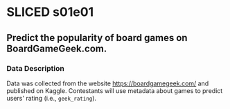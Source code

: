 # SLICED s01e01
## Predict the popularity of board games on BoardGameGeek.com.

### Data Description
Data was collected from the website https://boardgamegeek.com/ and published on Kaggle. Contestants will use metadata about games to predict users' rating (i.e., `geek_rating`).
